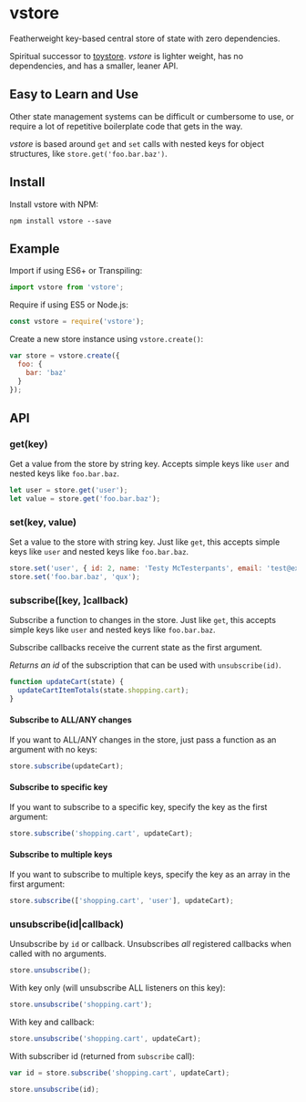 # vstore

Featherweight key-based central store of state with zero dependencies.

Spiritual successor to [toystore](https://github.com/vlucas/toystore). *vstore*
is lighter weight, has no dependencies, and has a smaller, leaner API.

## Easy to Learn and Use

Other state management systems can be difficult or cumbersome to use, or
require a lot of repetitive boilerplate code that gets in the way.

*vstore* is based around `get` and `set` calls with nested keys for object
structures, like `store.get('foo.bar.baz')`.

## Install

Install vstore with NPM:

```
npm install vstore --save
```

## Example

Import if using ES6+ or Transpiling:
```js
import vstore from 'vstore';
```

Require if using ES5 or Node.js:
```js
const vstore = require('vstore');
```

Create a new store instance using `vstore.create()`:
```js
var store = vstore.create({
  foo: {
    bar: 'baz'
  }
});
```

## API

### get(key)

Get a value from the store by string key. Accepts simple keys like `user` and
nested keys like `foo.bar.baz`.

```js
let user = store.get('user');
let value = store.get('foo.bar.baz');
```

### set(key, value)

Set a value to the store with string key. Just like `get`, this accepts simple
keys like `user` and nested keys like `foo.bar.baz`.

```js
store.set('user', { id: 2, name: 'Testy McTesterpants', email: 'test@example.com' });
store.set('foo.bar.baz', 'qux');
```

### subscribe([key, ]callback)

Subscribe a function to changes in the store. Just like `get`, this accepts
simple keys like `user` and nested keys like `foo.bar.baz`.

Subscribe callbacks receive the current state as the first argument.

*Returns an id* of the subscription that can be used with `unsubscribe(id)`.

```js
function updateCart(state) {
  updateCartItemTotals(state.shopping.cart);
}
```

#### Subscribe to ALL/ANY changes

If you want to ALL/ANY changes in the store, just pass a function as an
argument with no keys:

```js
store.subscribe(updateCart);
```

#### Subscribe to specific key

If you want to subscribe to a specific key, specify the key as the first argument:

```js
store.subscribe('shopping.cart', updateCart);
```

#### Subscribe to multiple keys

If you want to subscribe to multiple keys, specify the key as an array in the first argument:

```js
store.subscribe(['shopping.cart', 'user'], updateCart);
```

### unsubscribe(id|callback)

Unsubscribe by `id` or callback. Unsubscribes *all* registered callbacks when
called with no arguments.

```js
store.unsubscribe();
```

With key only (will unsubscribe ALL listeners on this key):
```js
store.unsubscribe('shopping.cart');
```

With key and callback:
```js
store.unsubscribe('shopping.cart', updateCart);
```

With subscriber id (returned from `subscribe` call):
```js
var id = store.subscribe('shopping.cart', updateCart);

store.unsubscribe(id);
```
